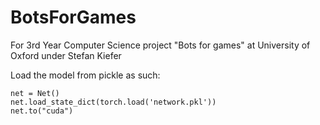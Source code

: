 # BotsForGames
For 3rd Year Computer Science project "Bots for games" at University of Oxford under Stefan Kiefer

Load the model from pickle as such:
```
net = Net()
net.load_state_dict(torch.load('network.pkl'))
net.to("cuda")
```
